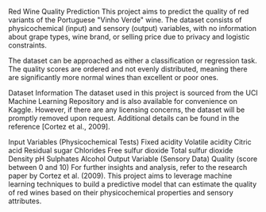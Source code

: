 Red Wine Quality Prediction
This project aims to predict the quality of red variants of the Portuguese "Vinho Verde" wine. The dataset consists of physicochemical (input) and sensory (output) variables, with no information about grape types, wine brand, or selling price due to privacy and logistic constraints.

The dataset can be approached as either a classification or regression task. The quality scores are ordered and not evenly distributed, meaning there are significantly more normal wines than excellent or poor ones.

Dataset Information
The dataset used in this project is sourced from the UCI Machine Learning Repository and is also available for convenience on Kaggle. However, if there are any licensing concerns, the dataset will be promptly removed upon request. Additional details can be found in the reference [Cortez et al., 2009].

Input Variables (Physicochemical Tests)
Fixed acidity
Volatile acidity
Citric acid
Residual sugar
Chlorides
Free sulfur dioxide
Total sulfur dioxide
Density
pH
Sulphates
Alcohol
Output Variable (Sensory Data)
Quality (score between 0 and 10) For further insights and analysis, refer to the research paper by Cortez et al. (2009). This project aims to leverage machine learning techniques to build a predictive model that can estimate the quality of red wines based on their physicochemical properties and sensory attributes.

